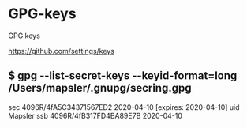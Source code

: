 # GPG-keys
GPG keys

https://github.com/settings/keys





$ gpg --list-secret-keys --keyid-format=long
/Users/mapsler/.gnupg/secring.gpg
------------------------------------
sec   4096R/4fA5C34371567ED2 2020-04-10 [expires: 2020-04-10]
uid   Mapsler
ssb   4096R/4fB317FD4BA89E7B 2020-04-10

